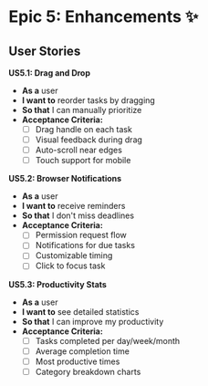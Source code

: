 # Epic 5: Enhancements ✨

## User Stories

**US5.1: Drag and Drop**
- **As a** user
- **I want to** reorder tasks by dragging
- **So that** I can manually prioritize
- **Acceptance Criteria:**
  - [ ] Drag handle on each task
  - [ ] Visual feedback during drag
  - [ ] Auto-scroll near edges
  - [ ] Touch support for mobile

**US5.2: Browser Notifications**
- **As a** user
- **I want to** receive reminders
- **So that** I don't miss deadlines
- **Acceptance Criteria:**
  - [ ] Permission request flow
  - [ ] Notifications for due tasks
  - [ ] Customizable timing
  - [ ] Click to focus task

**US5.3: Productivity Stats**
- **As a** user
- **I want to** see detailed statistics
- **So that** I can improve my productivity
- **Acceptance Criteria:**
  - [ ] Tasks completed per day/week/month
  - [ ] Average completion time
  - [ ] Most productive times
  - [ ] Category breakdown charts